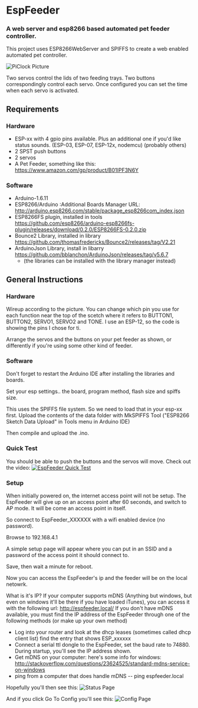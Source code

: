 # EspFeeder
### A web server and esp8266 based automated pet feeder controller.

This project uses ESP8266WebServer and SPIFFS to create a web enabled automated pet controller.

![PiClock Picture](https://raw.githubusercontent.com/n0bel/EspFeeder/master/Gallery/EspFeederStatusPage_Fotor_Collage.jpg)

Two servos control the lids of two feeding trays.  Two buttons correspondingly control each servo.  Once configured you can set the time when each servo is activated.

## Requirements

### Hardware

* ESP-xx with 4 gpio pins available.  Plus an additional one if you'd like status sounds. (ESP-03, ESP-07, ESP-12x, nodemcu) (probably others)
* 2 SPST push buttons
* 2 servos
* A Pet Feeder, something like this: https://www.amazon.com/gp/product/B01IPF3N6Y

### Software
* Arduino-1.6.11
* ESP8266/Arduino :Additional Boards Manager URL: http://arduino.esp8266.com/stable/package_esp8266com_index.json
* ESP8266FS plugin, installed in tools https://github.com/esp8266/arduino-esp8266fs-plugin/releases/download/0.2.0/ESP8266FS-0.2.0.zip
* Bounce2 Library, installed in library https://github.com/thomasfredericks/Bounce2/releases/tag/V2.21
* ArduinoJson Library, install in libarry https://github.com/bblanchon/ArduinoJson/releases/tag/v5.6.7
    * (the libraries can be installed with the library manager instead)


## General Instructions

### Hardware

Wireup according to the picture.  You can change which pin you use for each function near the top of the
scetch where it refers to BUTTON1, BUTTON2, SERVO1, SERVO2 and TONE.  I use an ESP-12, so the code
is showing the pins I chose for ti.

Arrange the servos and the buttons on your pet feeder as shown, or differently if you're using some other
kind of feeder.

### Software
Don't forget to restart the Arduino IDE after installing the libraries and boards.

Set your esp settings.. the board, program method, flash size and spiffs size.

This uses the SPIFFS file system.  So we need to load that in your esp-xx first.
Upload the contents of the data folder with MkSPIFFS Tool ("ESP8266 Sketch Data Upload" in Tools menu in Arduino IDE)

Then compile and upload the .ino.

### Quick Test
You should be able to push the buttons and the servos will move.  Check out the video:
[![EspFeeder Quick Test](https://raw.githubusercontent.com/n0bel/EspFeeder/master/Gallery/2016-10-15_20-26-49.jpg)](https://www.youtube.com/watch?v=8MBRnC_cMpc "EspFeeder Quick Test")


### Setup

When initially powered on, the internet access point will not be setup.  The EspFeeder will give
up on an access point after 60 seconds, and switch to AP mode.   It will be come an access point
in itself.

So connect to EspFeeder_XXXXXX with a wifi enabled device (no password).

Browse to 192.168.4.1

A simple setup page will appear where you can put in an SSID and a password of the
access point it should connect to.

Save, then wait a minute for reboot.

Now you can access the EspFeeder's ip and the feeder will be on the local netowrk.

What is it's IP?  If your computer supports mDNS (Anything but windows, but even
on windows it'll be there if you have loaded iTunes), you can access it with the following
url: http://espfeeder.local/   If you don't have mDNS available, you must find the IP
address of the EspFeeder through one of the following methods (or make up your own method)

* Log into your router and look at the dhcp leases (sometimes called dhcp client list)
find the entry that shows ESP_xxxxxx
* Connect a serial ttl dongle to the EspFeeder, set the baud rate to 74880.  During
startup, you'll see the IP address shown.
* Get mDNS on your computer: here's some info for windows:
http://stackoverflow.com/questions/23624525/standard-mdns-service-on-windows
* ping from a computer that does handle mDNS   --  ping espfeeder.local

Hopefully you'll then see this:
![Status Page](https://github.com/n0bel/EspFeeder/blob/master/Gallery/EspFeederStatusPage.jpg?raw=true)

And if you click Go To Config you'll see this:
![Config Page](https://github.com/n0bel/EspFeeder/blob/master/Gallery/EspFeederConfigPage.jpg?raw=true)
